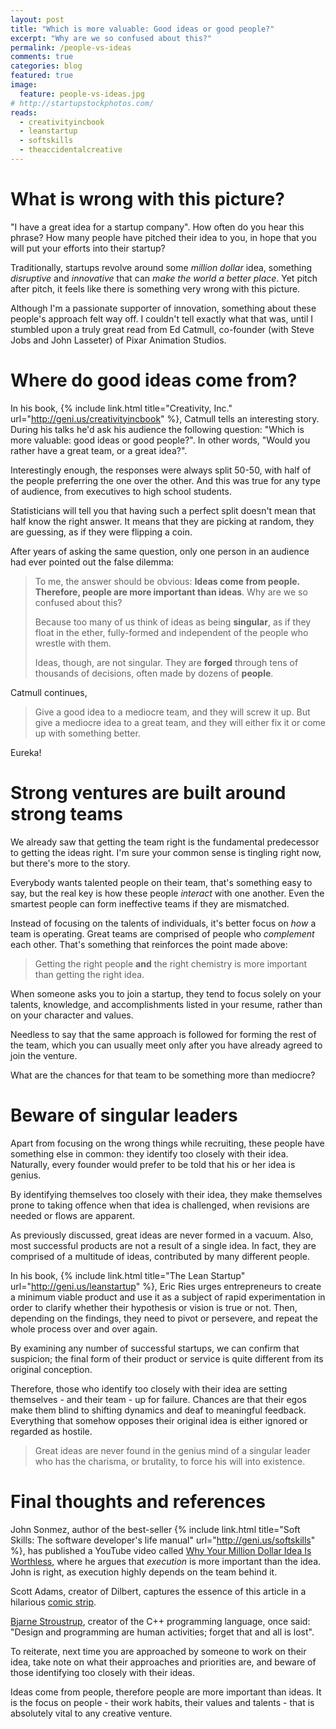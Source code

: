 ```yaml
---
layout: post
title: "Which is more valuable: Good ideas or good people?"
excerpt: "Why are we so confused about this?"
permalink: /people-vs-ideas
comments: true
categories: blog
featured: true
image:
  feature: people-vs-ideas.jpg
# http://startupstockphotos.com/
reads:
  - creativityincbook
  - leanstartup
  - softskills
  - theaccidentalcreative
---
```


# What is wrong with this picture?

"I have a great idea for a startup company". How often do you hear this phrase? How many people have pitched their idea to you, in hope that you will put your efforts into their startup?

Traditionally, startups revolve around some *million dollar* idea, something *disruptive* and *innovative* that can *make the world a better place*. Yet pitch after pitch, it feels like there is something very wrong with this picture.

Although I'm a passionate supporter of innovation, something about these people's approach felt way off. I couldn't tell exactly what that was, until I stumbled upon a truly great read from Ed Catmull, co-founder (with Steve Jobs and John Lasseter) of Pixar Animation Studios.


# Where do good ideas come from?

In his book, {% include link.html title="Creativity, Inc." url="http://geni.us/creativityincbook" %}, Catmull tells an interesting story. During his talks he'd ask his audience the following question: "Which is more valuable: good ideas or good people?". In other words, "Would you rather have a great team, or a great idea?".

Interestingly enough, the responses were always split 50-50, with half of the people preferring the one over the other. And this was true for any type of audience, from executives to high school students.

Statisticians will tell you that having such a perfect split doesn't mean that half know the right answer. It means that they are picking at random, they are guessing, as if they were flipping a coin.

After years of asking the same question, only one person in an audience had ever pointed out the false dilemma:

> To me, the answer should be obvious: **Ideas come from people. Therefore, people are more important than ideas**. Why are we so confused about this?
>
> Because too many of us think of ideas as being **singular**, as if they float in the ether, fully-formed and independent of the people who wrestle with them.
>
> Ideas, though, are not singular. They are **forged** through tens of thousands of decisions, often made by dozens of **people**.

Catmull continues,

> Give a good idea to a mediocre team, and they will screw it up. But give a mediocre idea to a great team, and they will either fix it or come up with something better.

Eureka!


# Strong ventures are built around strong teams

We already saw that getting the team right is the fundamental predecessor to getting the ideas right. I'm sure your common sense is tingling right now, but there's more to the story. 

Everybody wants talented people on their team, that's something easy to say, but the real key is how these people *interact* with one another. Even the smartest people can form ineffective teams if they are mismatched.

Instead of focusing on the talents of individuals, it's better focus on *how* a team is operating. Great teams are comprised of people who *complement* each other. That's something that reinforces the point made above:

> Getting the right people **and** the right chemistry is more important than getting the right idea.

When someone asks you to join a startup, they tend to focus solely on your talents, knowledge, and accomplishments listed in your resume, rather than on your character and values. 

Needless to say that the same approach is followed for forming the rest of the team, which you can usually meet only after you have already agreed to join the venture.

What are the chances for that team to be something more than mediocre?


# Beware of singular leaders

Apart from focusing on the wrong things while recruiting, these people have something else in common: they identify too closely with their idea. Naturally, every founder would prefer to be told that his or her idea is genius.

By identifying themselves too closely with their idea, they make themselves prone to taking offence when that idea is challenged, when revisions are needed or flows are apparent.

As previously discussed, great ideas are never formed in a vacuum. Also, most successful products are not a result of a single idea. In fact, they are comprised of a multitude of ideas, contributed by many different people.

In his book, {% include link.html title="The Lean Startup" url="http://geni.us/leanstartup" %}, Eric Ries urges entrepreneurs to create a minimum viable product and use it as a subject of rapid experimentation in order to clarify whether their hypothesis or vision is true or not. Then, depending on the findings, they need to pivot or persevere, and repeat the whole process over and over again.

By examining any number of successful startups, we can confirm that suspicion; the final form of their product or service is quite different from its original conception.

Therefore, those who identify too closely with their idea are setting themselves - and their team - up for failure. Chances are that their egos make them blind to shifting dynamics and deaf to meaningful feedback. Everything that somehow opposes their original idea is either ignored or regarded as hostile.

> Great ideas are never found in the genius mind of a singular leader who has the charisma, or brutality, to force his will into existence.


# Final thoughts and references

John Sonmez, author of the best-seller {% include link.html title="Soft Skills: The software developer's life manual" url="http://geni.us/softskills" %}, has published a YouTube video called [Why Your Million Dollar Idea Is Worthless](https://www.youtube.com/watch?v=dj4iYm-lrfg), where he argues that *execution* is more important than the idea. John is right, as execution highly depends on the team behind it.

Scott Adams, creator of Dilbert, captures the essence of this article in a hilarious [comic strip](http://dilbert.com/strip/2015-09-11).

[Bjarne Stroustrup](https://en.wikiquote.org/wiki/Bjarne_Stroustrup), creator of the C++ programming language, once said: "Design and programming are human activities; forget that and all is lost".

To reiterate, next time you are approached by someone to work on their idea, take note on what their approaches and priorities are, and beware of those identifying too closely with their ideas.

Ideas come from people, therefore people are more important than ideas. It is the focus on people - their work habits, their values and talents - that is absolutely vital to any creative venture.
